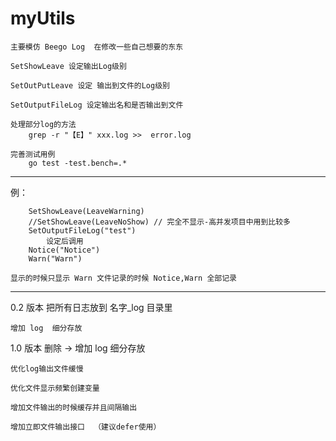 # myUtils
	
	主要模仿 Beego Log  在修改一些自己想要的东东
	
	SetShowLeave 设定输出Log级别
	
	SetOutPutLeave 设定 输出到文件的Log级别
	
	SetOutputFileLog 设定输出名和是否输出到文件
	
	处理部分log的方法
		grep -r "【E】" xxx.log >>  error.log
	
	完善测试用例
		go test -test.bench=.*
---

例：
```
	SetShowLeave(LeaveWarning) 
	//SetShowLeave(LeaveNoShow) // 完全不显示-高并发项目中用到比较多
	SetOutputFileLog("test")
		设定后调用
	Notice("Notice")
	Warn("Warn")
```
	显示的时候只显示 Warn 文件记录的时候 Notice,Warn 全部记录
---

0.2 版本
	把所有日志放到 名字_log 目录里

	增加 log  细分存放

1.0 版本
	删除  -> 增加 log  细分存放

	优化log输出文件缓慢

	优化文件显示频繁创建变量

	增加文件输出的时候缓存并且间隔输出

	增加立即文件输出接口	（建议defer使用）
